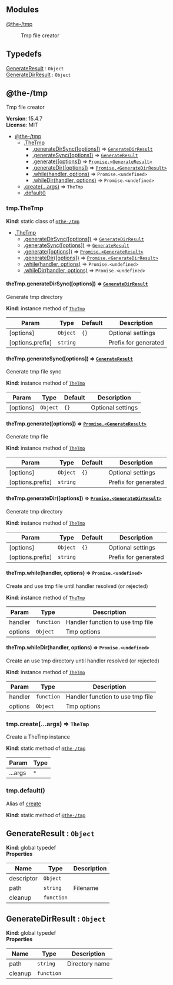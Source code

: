 <!--- Code generated by @the-/script-doc. DO NOT EDIT. -->

## Modules

<dl>
<dt><a href="#module_@the-/tmp">@the-/tmp</a></dt>
<dd><p>Tmp file creator</p>
</dd>
</dl>

## Typedefs

<dl>
<dt><a href="#GenerateResult">GenerateResult</a> : <code>Object</code></dt>
<dd></dd>
<dt><a href="#GenerateDirResult">GenerateDirResult</a> : <code>Object</code></dt>
<dd></dd>
</dl>

<a name="module_@the-/tmp"></a>

## @the-/tmp
Tmp file creator

**Version**: 15.4.7  
**License**: MIT  

* [@the-/tmp](#module_@the-/tmp)
    * [.TheTmp](#module_@the-/tmp.TheTmp)
        * [.generateDirSync([options])](#module_@the-/tmp.TheTmp+generateDirSync) ⇒ [<code>GenerateDirResult</code>](#GenerateDirResult)
        * [.generateSync([options])](#module_@the-/tmp.TheTmp+generateSync) ⇒ [<code>GenerateResult</code>](#GenerateResult)
        * [.generate([options])](#module_@the-/tmp.TheTmp+generate) ⇒ [<code>Promise.&lt;GenerateResult&gt;</code>](#GenerateResult)
        * [.generateDir([options])](#module_@the-/tmp.TheTmp+generateDir) ⇒ [<code>Promise.&lt;GenerateDirResult&gt;</code>](#GenerateDirResult)
        * [.while(handler, options)](#module_@the-/tmp.TheTmp+while) ⇒ <code>Promise.&lt;undefined&gt;</code>
        * [.whileDir(handler, options)](#module_@the-/tmp.TheTmp+whileDir) ⇒ <code>Promise.&lt;undefined&gt;</code>
    * [.create(...args)](#module_@the-/tmp.create) ⇒ <code>TheTmp</code>
    * [.default()](#module_@the-/tmp.default)

<a name="module_@the-/tmp.TheTmp"></a>

### tmp.TheTmp
**Kind**: static class of [<code>@the-/tmp</code>](#module_@the-/tmp)  

* [.TheTmp](#module_@the-/tmp.TheTmp)
    * [.generateDirSync([options])](#module_@the-/tmp.TheTmp+generateDirSync) ⇒ [<code>GenerateDirResult</code>](#GenerateDirResult)
    * [.generateSync([options])](#module_@the-/tmp.TheTmp+generateSync) ⇒ [<code>GenerateResult</code>](#GenerateResult)
    * [.generate([options])](#module_@the-/tmp.TheTmp+generate) ⇒ [<code>Promise.&lt;GenerateResult&gt;</code>](#GenerateResult)
    * [.generateDir([options])](#module_@the-/tmp.TheTmp+generateDir) ⇒ [<code>Promise.&lt;GenerateDirResult&gt;</code>](#GenerateDirResult)
    * [.while(handler, options)](#module_@the-/tmp.TheTmp+while) ⇒ <code>Promise.&lt;undefined&gt;</code>
    * [.whileDir(handler, options)](#module_@the-/tmp.TheTmp+whileDir) ⇒ <code>Promise.&lt;undefined&gt;</code>

<a name="module_@the-/tmp.TheTmp+generateDirSync"></a>

#### theTmp.generateDirSync([options]) ⇒ [<code>GenerateDirResult</code>](#GenerateDirResult)
Generate tmp directory

**Kind**: instance method of [<code>TheTmp</code>](#module_@the-/tmp.TheTmp)  

| Param | Type | Default | Description |
| --- | --- | --- | --- |
| [options] | <code>Object</code> | <code>{}</code> | Optional settings |
| [options.prefix] | <code>string</code> |  | Prefix for generated |

<a name="module_@the-/tmp.TheTmp+generateSync"></a>

#### theTmp.generateSync([options]) ⇒ [<code>GenerateResult</code>](#GenerateResult)
Generate tmp file sync

**Kind**: instance method of [<code>TheTmp</code>](#module_@the-/tmp.TheTmp)  

| Param | Type | Default | Description |
| --- | --- | --- | --- |
| [options] | <code>Object</code> | <code>{}</code> | Optional settings |

<a name="module_@the-/tmp.TheTmp+generate"></a>

#### theTmp.generate([options]) ⇒ [<code>Promise.&lt;GenerateResult&gt;</code>](#GenerateResult)
Generate tmp file

**Kind**: instance method of [<code>TheTmp</code>](#module_@the-/tmp.TheTmp)  

| Param | Type | Default | Description |
| --- | --- | --- | --- |
| [options] | <code>Object</code> | <code>{}</code> | Optional settings |
| [options.prefix] | <code>string</code> |  | Prefix for generated |

<a name="module_@the-/tmp.TheTmp+generateDir"></a>

#### theTmp.generateDir([options]) ⇒ [<code>Promise.&lt;GenerateDirResult&gt;</code>](#GenerateDirResult)
Generate tmp directory

**Kind**: instance method of [<code>TheTmp</code>](#module_@the-/tmp.TheTmp)  

| Param | Type | Default | Description |
| --- | --- | --- | --- |
| [options] | <code>Object</code> | <code>{}</code> | Optional settings |
| [options.prefix] | <code>string</code> |  | Prefix for generated |

<a name="module_@the-/tmp.TheTmp+while"></a>

#### theTmp.while(handler, options) ⇒ <code>Promise.&lt;undefined&gt;</code>
Create and use tmp file until handler resolved (or rejected)

**Kind**: instance method of [<code>TheTmp</code>](#module_@the-/tmp.TheTmp)  

| Param | Type | Description |
| --- | --- | --- |
| handler | <code>function</code> | Handler function to use tmp file |
| options | <code>Object</code> | Tmp options |

<a name="module_@the-/tmp.TheTmp+whileDir"></a>

#### theTmp.whileDir(handler, options) ⇒ <code>Promise.&lt;undefined&gt;</code>
Create an use tmp directory until handler resolved (or rejected)

**Kind**: instance method of [<code>TheTmp</code>](#module_@the-/tmp.TheTmp)  

| Param | Type | Description |
| --- | --- | --- |
| handler | <code>function</code> | Handler function to use tmp file |
| options | <code>Object</code> | Tmp options |

<a name="module_@the-/tmp.create"></a>

### tmp.create(...args) ⇒ <code>TheTmp</code>
Create a TheTmp instance

**Kind**: static method of [<code>@the-/tmp</code>](#module_@the-/tmp)  

| Param | Type |
| --- | --- |
| ...args | <code>\*</code> | 

<a name="module_@the-/tmp.default"></a>

### tmp.default()
Alias of [create](#module_@the-/tmp.create)

**Kind**: static method of [<code>@the-/tmp</code>](#module_@the-/tmp)  
<a name="GenerateResult"></a>

## GenerateResult : <code>Object</code>
**Kind**: global typedef  
**Properties**

| Name | Type | Description |
| --- | --- | --- |
| descriptor | <code>Object</code> |  |
| path | <code>string</code> | Filename |
| cleanup | <code>function</code> |  |

<a name="GenerateDirResult"></a>

## GenerateDirResult : <code>Object</code>
**Kind**: global typedef  
**Properties**

| Name | Type | Description |
| --- | --- | --- |
| path | <code>string</code> | Directory name |
| cleanup | <code>function</code> |  |

